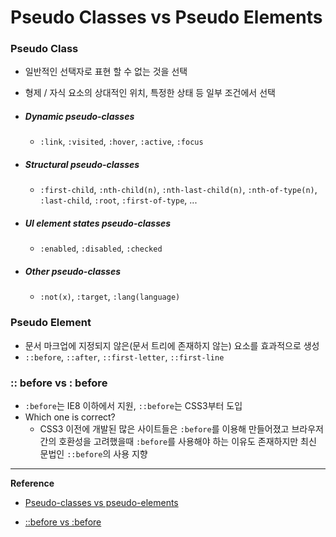 # Pseudo Classes vs Pseudo Elements



### Pseudo Class

- 일반적인 선택자로 표현 할 수 없는 것을 선택

- 형제 / 자식 요소의 상대적인 위치, 특정한 상태 등 일부 조건에서 선택

- ##### Dynamic pseudo-classes

  - `:link`, `:visited`, `:hover`, `:active`, `:focus`

- ##### Structural pseudo-classes

  - `:first-child`, `:nth-child(n)`, `:nth-last-child(n)`, `:nth-of-type(n)`, `:last-child`, `:root`, `:first-of-type`,  ...

- ##### UI element states pseudo-classes

  - `:enabled`, `:disabled`, `:checked`

- ##### Other pseudo-classes

  - `:not(x)`, `:target`, `:lang(language)`





### Pseudo Element

- 문서 마크업에 지정되지 않은(문서 트리에 존재하지 않는) 요소를 효과적으로 생성
- `::before`, `::after`, `::first-letter`, `::first-line`





### :: before vs : before

- `:before`는 IE8 이하에서 지원, `::before`는 CSS3부터 도입
- Which one is correct?
  - CSS3 이전에 개발된 많은 사이트들은 `:before`를 이용해 만들어졌고 브라우저간의 호환성을 고려했을때 `:before`를 사용해야 하는 이유도 존재하지만 최신 문법인  `::before`의 사용 지향








------

**Reference**

- [Pseudo-classes vs pseudo-elements](https://www.growingwiththeweb.com/2012/08/pseudo-classes-vs-pseudo-elements.html)

- [::before vs :before](https://css-tricks.com/to-double-colon-or-not-do-double-colon/)

  